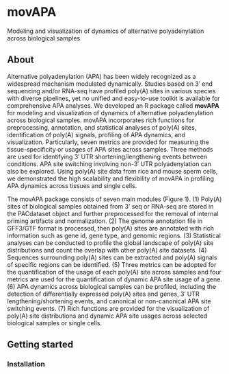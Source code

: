 # movAPA

Modeling and visualization of dynamics of alternative polyadenylation across biological samples

## About

Alternative polyadenylation (APA) has been widely recognized as a widespread mechanism modulated dynamically. Studies based on 3′ end sequencing and/or RNA-seq have profiled poly(A) sites in various species with diverse pipelines, yet no unified and easy-to-use toolkit is available for comprehensive APA analyses. We developed an R package called __movAPA__ for modeling and visualization of dynamics of alternative polyadenylation across biological samples. movAPA incorporates rich functions for preprocessing, annotation, and statistical analyses of poly(A) sites, identification of poly(A) signals, profiling of APA dynamics, and visualization. Particularly, seven metrics are provided for measuring the tissue-specificity or usages of APA sites across samples. Three methods are used for identifying 3′ UTR shortening/lengthening events between conditions. APA site switching involving non-3′ UTR polyadenylation can also be explored. Using poly(A) site data from rice and mouse sperm cells, we demonstrated the high scalability and flexibility of movAPA in profiling APA dynamics across tissues and single cells.

The movAPA package consists of seven main modules (Figure 1).
(1) Poly(A) sites of biological samples obtained from 3’ seq or RNA-seq are stored in the PACdataset object and further preprocessed for the removal of internal priming artifacts and normalization.
(2) The genome annotation file in GFF3/GTF format is processed, then poly(A) sites are annotated with rich information such as gene id, gene type, and genomic regions. 
(3) Statistical analyses can be conducted to profile the global landscape of poly(A) site distributions and count the overlap with other poly(A) site datasets. 
(4) Sequences surrounding poly(A) sites can be extracted and poly(A) signals of specific regions can be identified. 
(5) Three metrics can be adopted for the quantification of the usage of each poly(A) site across samples and four metrics are used for the quantification of dynamic APA site usage of a gene. (6) APA dynamics across biological samples can be profiled, including the detection of differentially expressed poly(A) sites and genes, 3′ UTR lengthening/shortening events, and canonical or non-canonical APA site switching events. (7) Rich functions are provided for the visualization of poly(A) site distributions and dynamic APA site usages across selected biological samples or single cells. 

## Getting started
### Installation


